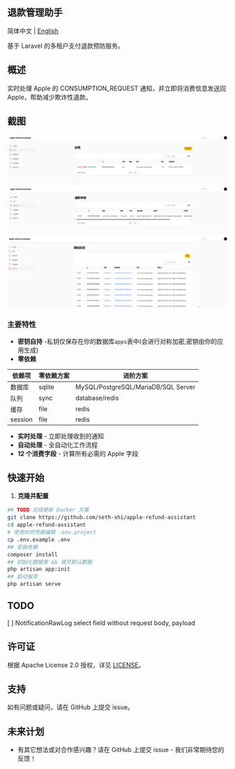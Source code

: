 ## 退款管理助手

简体中文 | [English](./README.md)

基于 Laravel 的多租户支付退款预防服务。

## 概述

实时处理 Apple 的 CONSUMPTION_REQUEST 通知，并立即将消费信息发送回 Apple，帮助减少欺诈性退款。

## 截图
![首页](assets/1.png)
![首页](assets/2.png)
![首页](assets/3.png)

### 主要特性

- **密钥自持** -私钥仅保存在你的数据库`apps`表中(会进行对称加密,密钥由你的应用生成)
- **零依赖**

| 依赖项 | 零依赖方案 |  进阶方案   |
|-----|--|-----|
|  数据库   | sqlite | MySQL/PostgreSQL/MariaDB/SQL Server    |
|  队列   | sync | database/redis  |
|  缓存   | file | redis  |
|   session | file |  redis   |


- **实时处理** - 立即处理收到的通知
- **自动处理** - 全自动化工作流程
- **12 个消费字段** - 计算所有必需的 Apple 字段

## 快速开始

1. **克隆并配置**
```bash
## TODO 后续更新 Docker 方案
git clone https://github.com/seth-shi/apple-refund-assistant
cd apple-refund-assistant
# 使用你的凭据编辑 .env.project
cp .env.example .env
## 安装依赖
composer install
## 初始化数据表 && 填充默认数据
php artisan app:init
## 启动服务
php artisan serve
```


## TODO
[ ] NotificationRawLog select field without request body, payload

## 许可证

根据 Apache License 2.0 授权，详见 [LICENSE](./LICENSE)。

## 支持

如有问题或疑问，请在 GitHub 上提交 issue。

## 未来计划
- 有其它想法或对合作感兴趣？请在 GitHub 上提交 issue - 我们非常期待您的反馈！

